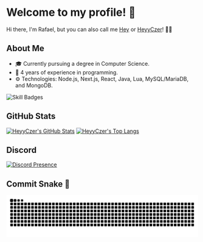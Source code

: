 # Welcome to my profile! 👋

Hi there, I'm Rafael, but you can also call me [Hey](https://github.com/HeyyCzer) or [HeyyCzer](https://github.com/HeyyCzer)! 👨‍💻

## About Me

- 🎓 Currently pursuing a degree in Computer Science.
- 💼 4 years of experience in programming.
- ⚙️ Technologies: Node.js, Next.js, React, Java, Lua, MySQL/MariaDB, and MongoDB.

![Skill Badges](https://skillicons.dev/icons?i=ts,js,html,css,react,nextjs,lua,java,mysql,mongodb,docker,linux)

## GitHub Stats

[![HeyyCzer's GitHub Stats](https://github-stats-heyyczer.vercel.app/api?username=HeyyCzer&show_icons=true&theme=github_dark&locale=en)](https://github.com/HeyyCzer)
[![HeyyCzer's Top Langs](https://github-stats-heyyczer.vercel.app/api/top-langs/?username=HeyyCzer&theme=github_dark&locale=en&layout=compact)](https://github.com/HeyyCzer)

## Discord

[![Discord Presence](https://lanyard.cnrad.dev/api/297439129090785280?hideActivity=whenNotUsed)](https://discord.com/users/297439129090785280)

## Commit Snake 🐍

![Snake animation](https://github.com/HeyyCzer/HeyyCzer/blob/output/github-snake.svg)

